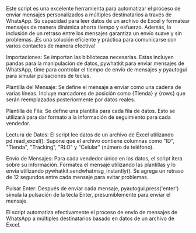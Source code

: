 Este script es una excelente herramienta para automatizar el proceso de enviar mensajes personalizados a múltiples destinatarios a través de WhatsApp.
Su capacidad para leer datos de un archivo de Excel y formatear mensajes de manera dinámica ahorra tiempo y esfuerzo. 
Además, la inclusión de un retraso entre los mensajes garantiza un envío suave y sin problemas. 
¡Es una solución eficiente y práctica para comunicarse con varios contactos de manera efectiva!

Importaciones: Se importan las bibliotecas necesarias. Estas incluyen pandas para la manipulación de datos, pywhatkit para enviar mensajes de WhatsApp, time para controlar el tiempo de envío de mensajes y pyautogui para simular pulsaciones de teclas.

Plantilla del Mensaje: Se define el mensaje a enviar como una cadena de varias líneas. Incluye marcadores de posición como {Tienda} y {rows} que serán reemplazados posteriormente por datos reales.

Plantilla de Fila: Se define una plantilla para cada fila de datos. Esto se utilizará para dar formato a la información de seguimiento para cada vendedor.

Lectura de Datos: El script lee datos de un archivo de Excel utilizando pd.read_excel(). Supone que el archivo contiene columnas como "ID", "Tienda", "Tracking", "RLO" y "Celular" (número de teléfono).

Envío de Mensajes: Para cada vendedor único en los datos, el script itera sobre su información. Formatea el mensaje utilizando las plantillas y lo envía utilizando pywhatkit.sendwhatmsg_instantly(). Se agrega un retraso de 12 segundos entre cada mensaje para evitar problemas.

Pulsar Enter: Después de enviar cada mensaje, pyautogui.press('enter') simula la pulsación de la tecla Enter, presumiblemente para enviar el mensaje.

El script automatiza efectivamente el proceso de envío de mensajes de WhatsApp a múltiples destinatarios basado en datos de un archivo de Excel.
